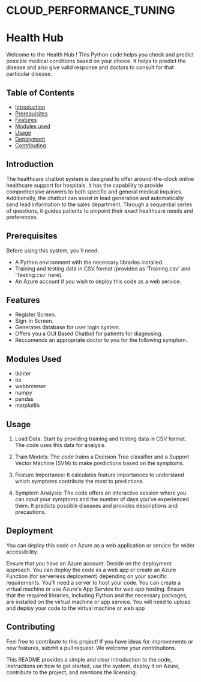 # CLOUD_PERFORMANCE_TUNING
# Health Hub

Welcome to the Health Hub ! This Python code helps you check and predict possible medical conditions based on your choice. It helps to predict the disease and also give valid response and doctors to consult for that particular disease.

## Table of Contents

- [Introduction](#introduction)
- [Prerequisites](#prerequisites)
- [Features](#Features)
- [Modules used](#modulesused)
- [Usage](#usage)
- [Deployment](#deployment)
- [Contributing](#contributing)

## Introduction

The healthcare chatbot system is designed to offer around-the-clock online healthcare support for hospitals. It has the capability to provide comprehensive answers to both specific and general medical inquiries. Additionally, the chatbot can assist in lead generation and automatically send lead information to the sales department. Through a sequential series of questions, it guides patients to pinpoint their exact healthcare needs and preferences.


## Prerequisites

Before using this system, you'll need:

- A Python environment with the necessary libraries installed.
- Training and testing data in CSV format (provided as 'Training.csv' and 'Testing.csv' here).
- An Azure account if you wish to deploy this code as a web service.

## Features

- Register Screen.
- Sign-in Screen.
- Generates database for user login system.
- Offers you a GUI Based Chatbot for patients for diagnosing. 
- Reccomends an appropriate doctor to you for the following symptom.

## Modules Used

- tkinter
- os
- webbrowser
- numpy
- pandas
- matplotlib


## Usage

1. Load Data: Start by providing training and testing data in CSV format. The code uses this data for analysis.

2. Train Models: The code trains a Decision Tree classifier and a Support Vector Machine (SVM) to make predictions based on the symptoms.

3. Feature Importance: It calculates feature importances to understand which symptoms contribute the most to predictions.

4. Symptom Analysis: The code offers an interactive session where you can input your symptoms and the number of days you've experienced them. It predicts possible diseases and provides descriptions and precautions.


## Deployment

You can deploy this code on Azure as a web application or service for wider accessibility. 

Ensure that you have an Azure account. 
Decide on the deployment approach. You can deploy the code as a web app or create an Azure Function (for serverless deployment) depending on your specific requirements.
You'll need a server to host your code. You can create a virtual machine or use Azure's App Service for web app hosting.
Ensure that the required libraries, including Python and the necessary packages, are installed on the virtual machine or app service.
You will need to upload and deploy your code to the virtual machine or web app

## Contributing

Feel free to contribute to this project! If you have ideas for improvements or new features, submit a pull request. We welcome your contributions.


This README provides a simple and clear introduction to the code, instructions on how to get started, use the system, deploy it on Azure, contribute to the project, and mentions the licensing.


